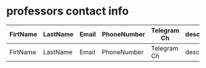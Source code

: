 # professors contact info
| FirtName | LastName | Email | PhoneNumber | Telegram Ch | description |  
| -------- | -------- | ----- | ----------- | ----------- | ----------- |
| FirtName | LastName | Email | PhoneNumber | Telegram Ch | description |  
